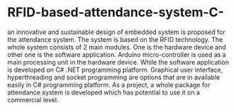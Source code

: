 # RFID-based-attendance-system-C-
an innovative and sustainable design of embedded system is proposed for the attendance system. The system is based on the RFID technology. The whole system consists of 2 main modules. One is the hardware device and other one is the software application. Arduino micro-controller is used as a main processing unit in the hardware device. While the software application is developed on C# .NET programming platform. Graphical user interface, hyperthreading and socket programming are options that are in available easily in C# programming platform. As a project, a whole package for attendance system is developed which has potential to use it on a commercial level.  
